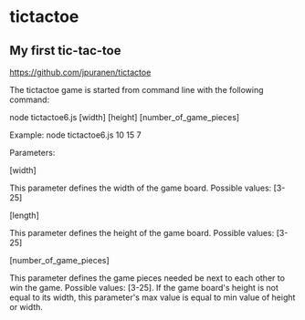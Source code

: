 # tictactoe
## My first tic-tac-toe
https://github.com/jpuranen/tictactoe

The tictactoe game is started from command line with the following command:

node tictactoe6.js [width] [height] [number_of_game_pieces]
 
Example:
node tictactoe6.js 10 15 7

Parameters:

[width]

  This parameter defines the width of the game board.
  Possible values: [3-25]
  
[length]

  This parameter defines the height of the game board.
  Possible values: [3-25]
  
[number_of_game_pieces]

  This parameter defines the game pieces needed be next to each other to win the game.
  Possible values: [3-25]. If the game board's height is not equal to its width, this parameter's max value is equal to min    value of height or width.
  
 
